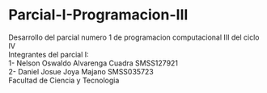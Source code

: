 # Parcial-I-Programacion-III
Desarrollo del parcial numero 1 de programacion computacional III del ciclo IV 
<br>
Integrantes del parcial I:
<br>
1- Nelson Oswaldo Alvarenga Cuadra SMSS127921
<br>
2- Daniel Josue Joya Majano SMSS035723
<br>
Facultad de Ciencia y Tecnologia 


